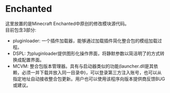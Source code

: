 # Enchanted
这里放置的是Minecraft Enchanted中原创的修改模块源代码。  
目前包含3部分:  
- pluginloader: 一个插件加载器，能够通过加载插件简化整合包的模组加载过程。  
- DSPL: 为pluginloader提供图形化操作界面，将静默参数以简洁明了的方式转换成配置界面。
- MCVM: 整合包版本管理器。具有与启动器类似的功能(launcher.dll是其依赖，必须一并下载并放入同一目录中)，可以登录第三方注入账号，也可以从指定地址自动接收整合包更新。用户也可以使用该程序向版本提供商反馈BUG或建议。  
